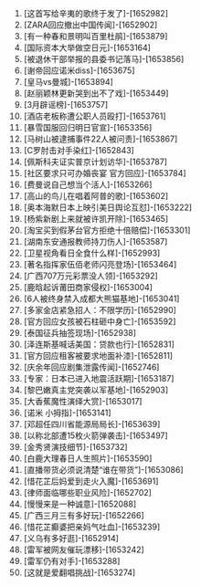 
1. [这首写给辛夷的歌终于发了]-[1652982]
1. [ZARA回应撤出中国传闻]-[1652902]
1. [有一种春和景明叫百里杜鹃]-[1653879]
1. [国际资本大举做空日元]-[1653164]
1. [被退休干部举报的县委书记落马]-[1653856]
1. [谢帝回应诺米diss]-[1653675]
1. [皇马vs曼城]-[1653894]
1. [赵丽颖林更新哭到出不了戏]-[1653449]
1. [3月辟谣榜]-[1653757]
1. [酒店老板称遭公职人员殴打]-[1653761]
1. [暴雪国服回归明日官宣]-[1653356]
1. [马树山被逮捕事件22人被问责]-[1653867]
1. [C罗肘击对手染红]-[1652843]
1. [佩斯科夫证实普京计划访华]-[1653787]
1. [社区要求只可办婚丧宴 官方回应]-[1653784]
1. [费曼说自己想当个活人]-[1653266]
1. [高山的鸟儿在唱着阿普的歌]-[1653602]
1. [奥本海默日本上映引美日舆论互怼]-[1653222]
1. [杨紫新剧上来就被许凯开除]-[1653465]
1. [淘宝买到假茅台官方拒绝十倍赔偿]-[1653301]
1. [湖南东安通报教师持刀伤人]-[1653587]
1. [卫星视角看日全食什么样]-[1652993]
1. [著名指挥家伍佰老师闪亮登场]-[1653464]
1. [广西707万元彩票没人领]-[1653292]
1. [鹿晗起诉莆田商家侵权]-[1653004]
1. [6人被终身禁入成都大熊猫基地]-[1653041]
1. [多家金店紧急招人：不限学历]-[1652990]
1. [官方回应女孩被石柱砸中身亡]-[1653592]
1. [泰国征兵抽签现场]-[1652938]
1. [泽连斯基喊话美国：贷款也行]-[1652831]
1. [官方回应租客被要求地面补漆]-[1652811]
1. [庆余年回应剧集泄露传闻]-[1652746]
1. [专家：日本已进入地震活跃期]-[1653187]
1. [黎巴嫩真主党突袭以军基地]-[1652903]
1. [大香蕉魔性演绎大赏]-[1653017]
1. [诺米 小拇指]-[1653141]
1. [邓超任四川省能源局局长]-[1653639]
1. [以称北部遭15枚火箭弹袭击]-[1653497]
1. [金秀贤演技细节]-[1653732]
1. [白鹿大理春日人生照片]-[1653590]
1. [直播带货必须说清楚“谁在带货”]-[1653086]
1. [惜花芷后妈爱到走火入魔]-[1653691]
1. [律师面临哪些职业风险]-[1652702]
1. [慢慢来是一种诚意]-[1652088]
1. [广西三月三有多好玩]-[1652266]
1. [惜花芷癫婆把亲妈气吐血]-[1653239]
1. [义乌有多好逛]-[1652914]
1. [雷军被网友催玩漂移]-[1653242]
1. [雷军仍有对手]-[1653288]
1. [这就是爱翻唱挑战]-[1653274]